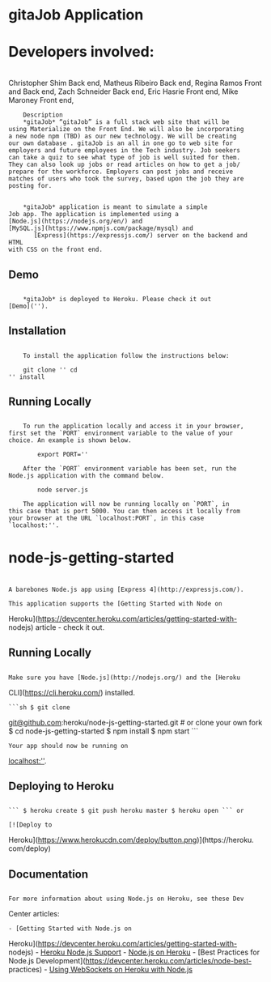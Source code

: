 #         gitaJob Application        
<h1>Developers involved:</h1>
<br>
Christopher Shim Back end,
Matheus Ribeiro Back end,
Regina Ramos Front and Back end,
Zach Schneider Back end,
Eric Hasrie Front end,
Mike Maroney Front end,

        

        Description
		*gitaJob* “gitaJob” is a full stack web site that will be
	using Materialize on the Front End. We will also be incorporating
	a new node npm (TBD) as our new technology. We will be creating
	our own database . gitaJob is an all in one go to web site for
	employers and future employees in the Tech industry. Job seekers
	can take a quiz to see what type of job is well suited for them.
	They can also look up jobs or read articles on how to get a job/
	prepare for the workforce. Employers can post jobs and receive
	matches of users who took the survey, based upon the job they are
	posting for.
    

		*gitaJob* application is meant to simulate a simple
	Job app. The application is implemented using a
	[Node.js](https://nodejs.org/en/) and
	[MySQL.js](https://www.npmjs.com/package/mysql) and
           [Express](https://expressjs.com/) server on the backend and HTML
	with CSS on the front end.


##         Demo
## 
		*gitaJob* is deployed to Heroku. Please check it out
	[Demo]('').

##         Installation
## 
		To install the application follow the instructions below:

		git clone '' cd
	'' install

##         Running Locally
## 
		To run the application locally and access it in your browser,
	first set the `PORT` environment variable to the value of your
	choice. An example is shown below.

			export PORT=''

		After the `PORT` environment variable has been set, run the
	Node.js application with the command below.

			node server.js

		The application will now be running locally on `PORT`, in
	this case that is port 5000. You can then access it locally from
	your browser at the URL `localhost:PORT`, in this case
	`localhost:''.





#     node-js-getting-started
# 
	A barebones Node.js app using [Express 4](http://expressjs.com/).

	This application supports the [Getting Started with Node on
Heroku](https://devcenter.heroku.com/articles/getting-started-with-
nodejs) article - check it out.

##     Running Locally
## 
	Make sure you have [Node.js](http://nodejs.org/) and the [Heroku
CLI](https://cli.heroku.com/) installed.

	```sh $ git clone
git@github.com:heroku/node-js-getting-started.git # or clone your own
fork $ cd node-js-getting-started $ npm install $ npm start ```

	Your app should now be running on
[localhost:''](http://localhost:''/).

##     Deploying to Heroku
## 
	``` $ heroku create $ git push heroku master $ heroku open ``` or

	[![Deploy to
Heroku](https://www.herokucdn.com/deploy/button.png)](https://heroku.
com/deploy)

##     Documentation
## 
	For more information about using Node.js on Heroku, see these Dev
Center articles:

	- [Getting Started with Node.js on
Heroku](https://devcenter.heroku.com/articles/getting-started-with-
nodejs) - [Heroku Node.js
Support](https://devcenter.heroku.com/articles/nodejs-support) -
[Node.js on Heroku](https://devcenter.heroku.com/categories/nodejs) -
[Best Practices for Node.js
Development](https://devcenter.heroku.com/articles/node-best-
practices) - [Using WebSockets on Heroku with
Node.js](https://devcenter.heroku.com/articles/node-websockets)



